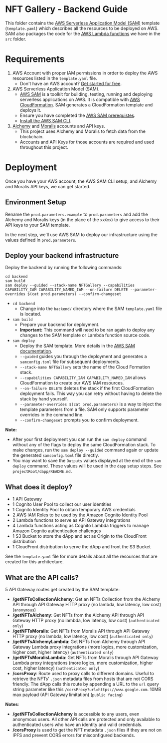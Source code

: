 # NFT Gallery - Backend Guide

This folder contains the [AWS Serverless Application Model (SAM)](https://aws.amazon.com/serverless/sam/) template (`template.yaml`) which describes all the resources to be deployed on AWS. SAM also packages the code for the [AWS Lambda functions](https://aws.amazon.com/lambda/) we have in the `src` folder.

# Requirements

1. AWS Account with proper IAM permissions in order to deploy the AWS resources listed in the `template.yaml` file.
   - Don't have an AWS account? [Get started for free](https://docs.aws.amazon.com/accounts/latest/reference/manage-acct-creating.html).
2. AWS Serverless Application Model (SAM).
   - [AWS SAM](https://docs.aws.amazon.com/serverless-application-model/latest/developerguide/what-is-sam.html) is a toolkit for building, testing, running and deploying serverless applications on AWS. It is compatible with [AWS CloudFormation](https://aws.amazon.com/cloudformation/). SAM generates a CloudFormation template and deploys it.
   - Ensure you have completed the [AWS SAM prerequistes](https://docs.aws.amazon.com/serverless-application-model/latest/developerguide/prerequisites.html).
   - [Install the AWS SAM CLI](https://docs.aws.amazon.com/serverless-application-model/latest/developerguide/install-sam-cli.html).
3. [Alchemy](https://www.alchemy.com/) and [Moralis](https://moralis.io/) accounts and API keys.
   - This project uses Alchemy and Moralis to fetch data from the blockchain.
   - Accounts and API Keys for those accounts are required and used throughout this project.

# Deployment

Once you have your AWS account, the AWS SAM CLI setup, and Alchemy and Moralis API keys, we can get started.

## Environment Setup

Rename the `prod.parameters.example` to `prod.parameters` and add the Alchemy and Moralis keys (in the place of the `xxXxx`) to give access to their API keys to your SAM template.

In the next step, we'll use AWS SAM to deploy our infrastructure using the values defined in `prod.parameters`.

## Deploy your backend infrastructure

Deploy the backend by running the following commands:

```
cd backend
sam build
sam deploy --guided --stack-name NFTGallery --capabilities CAPABILITY_IAM CAPABILITY_NAMED_IAM --on-failure DELETE --parameter-overrides $(cat prod.parameters) --confirm-changeset
```

- `cd backend`
  - Change into the `backend/` directory where the SAM `template.yaml` file is located.
- `sam build`
  - Prepare your backend for deployment.
  - **Important:** This command will need to be ran again to deploy any changes to the SAM template or Lambda function source code.
- `sam deploy`
  - Deploy the SAM template. More details in the [AWS SAM documentation](https://docs.aws.amazon.com/serverless-application-model/latest/developerguide/using-sam-cli-deploy.html).
  - `--guided` guides you through the deployment and generates a `samconfig.toml` file for subsequent deployments.
  - `--stack-name NFTGallery` sets the name of the Cloud Formation stack.
  - `--capabilities CAPABILITY_IAM CAPABILITY_NAMED_IAM` allows CloudFormation to create our AWS IAM resources.
  - `--on-failure DELETE` deletes the stack if the first CloudFormation deployment fails. This way you can retry without having to delete the stack by hand yourself.
  - `--parameter-overrides $(cat prod.parameters)` is a way to inject the template parameters from a file. SAM only supports parameter overrides in the command line.
  - `--confirm-changeset` prompts you to confirm deployment.

**Note:** 
   
   * After your first deployment you can run the `sam deploy` command without any of the flags to deploy the same CloudFormation stack. To make changes, run the `sam deploy --guided` command again or update the generated `samconfig.toml` file directly.
   * You may want to save the `Outputs` values displayed at the end of the `sam deploy` command. These values will be used in the `dapp` setup steps. See `projectRoot/dapp/README.md`.

## What does it deploy?

- 1 API Gateway
- 1 Cognito User Pool to collect our user identities
- 1 Cognito Identity Pool to obtain temporary AWS credentials
- 2 AWS IAM Roles to be used by the Amazon Cognito Identity Pool
- 2 Lambda functions to serve as API Gateway integrations
- 4 Lambda functions acting as Cognito Lambda triggers to manage Amazon Cognito authentication challenges
- 1 S3 Bucket to store the dApp and act as Origin to the CloudFront distribution
- 1 CloudFront distribution to serve the dApp and front the S3 Bucket

See the `template.yaml` file for more details about all the resources that are created for this architecture.

## What are the API calls?

5 API Gateway routes get created by the SAM template:

- **/getNFTsCollectionAlchemy**: Get an NFTs Collection from the Alchemy API through API Gateway HTTP proxy (no lambda, low latency, low cost) (`anonymous`)
- **/getNFTsAlchemy**: Get NFTs from the Alchemy API through API Gateway HTTP proxy (no lambda, low latency, low cost) (`authenticated only`)
- **/getNFTsMoralis**: Get NFTs from Moralis API through API Gateway HTTP proxy (no lambda, low latency, low cost) (`authenticated only`)
- **/getNFTsAlchemyLambda**: Get NFTs from Alchemy through API Gateway Lambda proxy integrations (more logics, more customization, higher cost, higher latency) (`authenticated only`)
- **/getNFTsMoralisLambda**: Get NFTs from Moralis through API Gateway Lambda proxy integrations (more logics, more customization, higher cost, higher latency) (`authenticated only`)
- **/corsProxy**: Route used to proxy calls to different domains. Useful to retrieve the NFTs' `.json` metadata files from hosts that are not CORS friendly. The dApp calls this route by appending a URL to the `url` query string parameter like this `/corsProxy?url=https://www.google.com`. 10MB max payload (API Gateway limitation) (`public facing`)

**Notes**:

- **/getNFTsCollectionAlchemy** is accessible to any users, even anonymous users. All other API calls are protected and only available to authenticated users who have an identity and valid credentials.
- **/corsProxy** is used to get the NFT metadata `.json` files if they are not on IPFS and prevent CORS errors for misconfigured backends.
